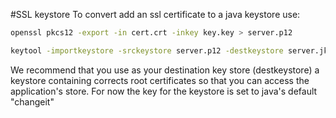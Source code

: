 #SSL keystore
To convert add an ssl certificate to a java keystore use:
 ```bash
openssl pkcs12 -export -in cert.crt -inkey key.key > server.p12

keytool -importkeystore -srckeystore server.p12 -destkeystore server.jks -srcstoretype pkcs12
 ```
 We recommend that you use as your destination key store (destkeystore) a keystore containing corrects root certificates
 so that you can access the application's store. For now the key for the keystore is set to java's default "changeit"
 